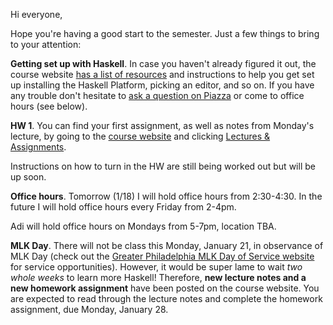 Hi everyone,

Hope you're having a good start to the semester.  Just a few things to
bring to your attention:

**Getting set up with Haskell**.  In case you haven't already figured
  it out, the course website
  [has a list of resources](http://www.cis.upenn.edu/~cis194/resources.html)
  and instructions to help you get set up installing the Haskell
  Platform, picking an editor, and so on.  If you have any trouble
  don't hesitate to
  [ask a question on Piazza](https://piazza.com/class#spring2013/cis194)
  or come to office hours (see below).

**HW 1**.  You can find your first assignment, as well as notes from
  Monday's lecture, by going to the
  [course website](http://www.cis.upenn.edu/~cis194/) and clicking
  [Lectures & Assignments](http://www.cis.upenn.edu/~cis194/lectures.html).
  
  Instructions on how to turn in the HW are still being worked out but
  will be up soon.
  
**Office hours**.  Tomorrow (1/18) I will hold office hours from
  2:30-4:30.  In the future I will hold office hours every Friday from
  2-4pm.
  
  Adi will hold office hours on Mondays from 5-7pm, location TBA.

**MLK Day**.  There will not be class this Monday, January 21, in
  observance of MLK Day (check out the
  [Greater Philadelphia MLK Day of Service website](http://www.mlkdayofservice.org/)
  for service opportunities).  However, it would be super lame to wait
  *two whole weeks* to learn more Haskell!  Therefore, **new lecture
  notes and a new homework assignment** have been posted on the course
  website. You are expected to read through the lecture notes and
  complete the homework assignment, due Monday, January 28.

